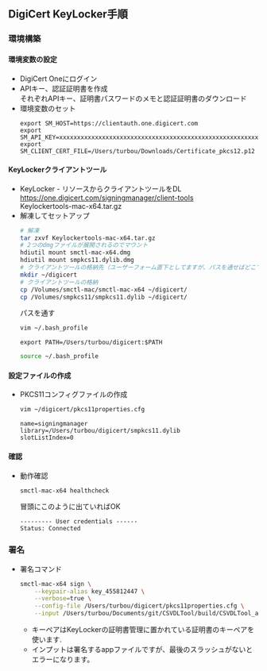 ## DigiCert KeyLocker手順
### 環境構築
#### 環境変数の設定
- DigiCert Oneにログイン
- APIキー、認証証明書を作成  
  それぞれAPIキー、証明書パスワードのメモと認証証明書のダウンロード
- 環境変数のセット
  ```
  export SM_HOST=https://clientauth.one.digicert.com
  export SM_API_KEY=xxxxxxxxxxxxxxxxxxxxxxxxxxxxxxxxxxxxxxxxxxxxxxxxxxxxxxxxxxxxxxxxxxxxxxxxxxxxxxxxxxxxxxxxxxx
  export SM_CLIENT_CERT_FILE=/Users/turbou/Downloads/Certificate_pkcs12.p12
  ```
#### KeyLockerクライアントツール
- KeyLocker - リソースからクライアントツールをDL  
  https://one.digicert.com/signingmanager/client-tools  
  Keylockertools-mac-x64.tar.gz
- 解凍してセットアップ  
  ```bash
  # 解凍
  tar zxvf Keylockertools-mac-x64.tar.gz
  # 2つのdmgファイルが展開されるのでマウント
  hdiutil mount smctl-mac-x64.dmg
  hdiutil mount smpkcs11.dylib.dmg
  # クライアントツールの格納先（ユーザーフォーム直下としてますが、パスを通せばどこでも良い）
  mkdir ~/digicert
  # クライアントツールの格納
  cp /Volumes/smctl-mac/smctl-mac-x64 ~/digicert/
  cp /Volumes/smpkcs11/smpkcs11.dylib ~/digicert/
  ```
  パスを通す
  ```bash
  vim ~/.bash_profile
  ```
  ```
  export PATH=/Users/turbou/digicert:$PATH
  ```
  ```bash
  source ~/.bash_profile
  ```
#### 設定ファイルの作成
- PKCS11コンフィグファイルの作成
  ```bash
  vim ~/digicert/pkcs11properties.cfg
  ```
  ```properties
  name=signingmanager 
  library=/Users/turbou/digicert/smpkcs11.dylib
  slotListIndex=0
  ```
#### 確認
- 動作確認
  ```bash
  smctl-mac-x64 healthcheck
  ```
  冒頭にこのように出ていればOK
  ```
  --------- User credentials ------
  Status: Connected
  ```
### 署名
- 署名コマンド
  ```bash
  smctl-mac-x64 sign \
      --keypair-alias key_455812447 \
      --verbose=true \
      --config-file /Users/turbou/digicert/pkcs11properties.cfg \
      --input /Users/turbou/Documents/git/CSVDLTool/build/CSVDLTool_aarch64.app/
  ```
  - キーペアはKeyLockerの証明書管理に置かれている証明書のキーペアを使います.
  - インプットは署名するappファイルですが、最後のスラッシュがないとエラーになります。
  
